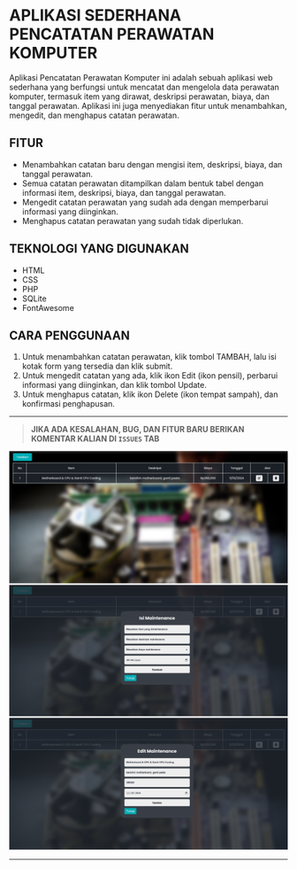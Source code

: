 # APLIKASI SEDERHANA PENCATATAN PERAWATAN KOMPUTER

Aplikasi Pencatatan Perawatan Komputer ini adalah sebuah aplikasi web sederhana yang berfungsi untuk mencatat dan mengelola data perawatan komputer, termasuk item yang dirawat, deskripsi perawatan, biaya, dan tanggal perawatan. Aplikasi ini juga menyediakan fitur untuk menambahkan, mengedit, dan menghapus catatan perawatan.

## FITUR 

- Menambahkan catatan baru dengan mengisi item, deskripsi, biaya, dan tanggal perawatan.
- Semua catatan perawatan ditampilkan dalam bentuk tabel dengan informasi item, deskripsi, biaya, dan tanggal perawatan.
- Mengedit catatan perawatan yang sudah ada dengan memperbarui informasi yang diinginkan.
- Menghapus catatan perawatan yang sudah tidak diperlukan.

## TEKNOLOGI YANG DIGUNAKAN

- HTML
- CSS
- PHP
- SQLite
- FontAwesome

## CARA PENGGUNAAN

1. Untuk menambahkan catatan perawatan, klik tombol TAMBAH, lalu isi kotak form yang tersedia dan klik submit.
1. Untuk mengedit catatan yang ada, klik ikon Edit (ikon pensil), perbarui informasi yang diinginkan, dan klik tombol Update.
1. Untuk menghapus catatan, klik ikon Delete (ikon tempat sampah), dan konfirmasi penghapusan.

---

> **JIKA ADA KESALAHAN, BUG, DAN FITUR BARU BERIKAN KOMENTAR KALIAN DI ``` ISSUES ``` TAB**

!["Maintenance Photos"](maintenance_ss.png)
!["Maintenance Photos"](maintenance2_ss.png)
!["Maintenance Photos"](maintenance3_ss.png)

---